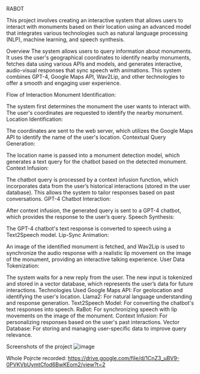 RABOT

This project involves creating an interactive system that allows users to interact with monuments based on their location using an advanced model that integrates various technologies such as natural language processing (NLP), machine learning, and speech synthesis.

Overview
The system allows users to query information about monuments. It uses the user's geographical coordinates to identify nearby monuments, fetches data using various APIs and models, and generates interactive, audio-visual responses that sync speech with animations. This system combines GPT-4, Google Maps API, Wav2Lip, and other technologies to offer a smooth and engaging user experience.

Flow of Interaction
Monument Identification:

The system first determines the monument the user wants to interact with.
The user's coordinates are requested to identify the nearby monument.
Location Identification:

The coordinates are sent to the web server, which utilizes the Google Maps API to identify the name of the user's location.
Contextual Query Generation:

The location name is passed into a monument detection model, which generates a text query for the chatbot based on the detected monument.
Context Infusion:

The chatbot query is processed by a context infusion function, which incorporates data from the user’s historical interactions (stored in the user database). This allows the system to tailor responses based on past conversations.
GPT-4 Chatbot Interaction:

After context infusion, the generated query is sent to a GPT-4 chatbot, which provides the response to the user’s query.
Speech Synthesis:

The GPT-4 chatbot's text response is converted to speech using a Text2Speech model.
Lip-Sync Animation:

An image of the identified monument is fetched, and Wav2Lip is used to synchronize the audio response with a realistic lip movement on the image of the monument, providing an interactive talking experience.
User Data Tokenization:

The system waits for a new reply from the user. The new input is tokenized and stored in a vector database, which represents the user’s data for future interactions.
Technologies Used
Google Maps API: For geolocation and identifying the user's location.
Llama2: For natural language understanding and response generation.
Text2Speech Model: For converting the chatbot's text responses into speech.
RaBot: For synchronizing speech with lip movements on the image of the monument.
Context Infusion: For personalizing responses based on the user's past interactions.
Vector Database: For storing and managing user-specific data to improve query relevance.


Screenshots of the project
![image](https://github.com/user-attachments/assets/c2ef156e-820b-4f58-afc8-26ad4224bcde)

Whole Pojrcte recorded:
https://drive.google.com/file/d/1CnZ3_uBV9-0PVKVbUymtCfod6BwKEom2/view?t=2
